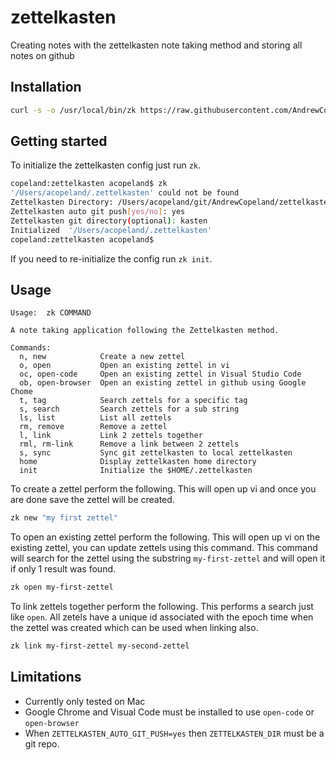 # zettelkasten
Creating notes with the zettelkasten note taking method and storing all notes on github

## Installation
```bash
curl -s -o /usr/local/bin/zk https://raw.githubusercontent.com/AndrewCopeland/zettelkasten/master/zk && chmod +x /usr/local/bin/zk
```

## Getting started
To initialize the zettelkasten config just run `zk`.
```bash
copeland:zettelkasten acopeland$ zk
'/Users/acopeland/.zettelkasten' could not be found
Zettelkasten Directory: /Users/acopeland/git/AndrewCopeland/zettelkasten/kasten
Zettelkasten auto git push[yes/no]: yes
Zettelkasten git directory(optional): kasten
Initialized  '/Users/acopeland/.zettelkasten'
copeland:zettelkasten acopeland$
```
If you need to re-initialize the config run `zk init`.

## Usage
```
Usage:	zk COMMAND

A note taking application following the Zettelkasten method.

Commands:
  n, new            Create a new zettel
  o, open           Open an existing zettel in vi
  oc, open-code     Open an existing zettel in Visual Studio Code
  ob, open-browser  Open an existing zettel in github using Google Chome
  t, tag            Search zettels for a specific tag
  s, search         Search zettels for a sub string
  ls, list          List all zettels
  rm, remove        Remove a zettel
  l, link           Link 2 zettels together
  rml, rm-link      Remove a link between 2 zettels
  s, sync           Sync git zettelkasten to local zettelkasten
  home              Display zettelkasten home directory
  init              Initialize the $HOME/.zettelkasten
```

To create a zettel perform the following. This will open up vi and once you are done save the zettel will be created.
```bash
zk new "my first zettel"
```

To open an existing zettel perform the following. This will open up vi on the existing zettel, you can update zettels using this command. This command will search for the zettel using the substring `my-first-zettel` and will open it if only 1 result was found.
```bash
zk open my-first-zettel
```

To link zettels together perform the following. This performs a search just like `open`. All zetels have a unique id associated with the epoch time when the zettel was created which can be used when linking also.
```bash
zk link my-first-zettel my-second-zettel
```

## Limitations
- Currently only tested on Mac
- Google Chrome and Visual Code must be installed to use `open-code` or `open-browser`
- When `ZETTELKASTEN_AUTO_GIT_PUSH=yes` then `ZETTELKASTEN_DIR` must be a git repo.

